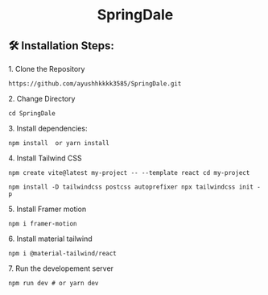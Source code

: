 <h1 align="center" id="title">SpringDale</h1>

<h2>🛠️ Installation Steps:</h2>

<p>1. Clone the Repository</p>

```
https://github.com/ayushhkkkk3585/SpringDale.git
```

<p>2. Change Directory</p>

```
cd SpringDale
```

<p>3. Install dependencies:</p>

```
npm install  or yarn install
```

<p>4. Install Tailwind CSS</p>

```
npm create vite@latest my-project -- --template react cd my-project
```

```
npm install -D tailwindcss postcss autoprefixer npx tailwindcss init -p
```

<p>5. Install Framer motion</p>

```
npm i framer-motion  
```

<p>6. Install material tailwind</p>

```
npm i @material-tailwind/react
```

<p>7. Run the developement server</p>

```
npm run dev # or yarn dev
```
